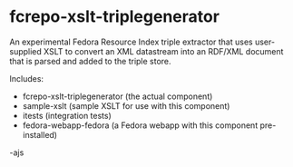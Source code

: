 fcrepo-xslt-triplegenerator
===========================

An experimental Fedora Resource Index triple extractor that uses
user-supplied XSLT to convert an XML datastream into an RDF/XML 
document that is parsed and added to the triple store.

Includes:

* fcrepo-xslt-triplegenerator (the actual component)
* sample-xslt (sample XSLT for use with this component)
* itests (integration tests)
* fedora-webapp-fedora (a Fedora webapp with this component pre-installed)

-ajs